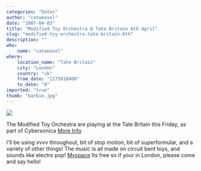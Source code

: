 ```yaml
---
categories: "Dates"
author: "catweasel"
date: "2007-04-03"
title: "Modified Toy Orchestra @ Tate Britain 6th April"
slug: "modified-toy-orchestra-tate-britain-6th"
description: ""
who: 
    name: "catweasel"
where: 
    location_name: "Tate Britain"
    city: "London"
    country: "uk"
    from_date: "1175810400"
    to_date: "0"
imported: "true"
thumb: "barbie.jpg"
---
```



![](barbie.jpg)

The Modified Toy Orchestra are playing at the Tate Britain this Friday, as part of Cybersonica
[More Info](http://www.tate.org.uk/britain/eventseducation/lateattatebritain/lateattatebritain2007april.htm)

I'll be using vvvv throughout, bit of stop motion, bit of superformular, and a variety of other things!
The music is all made on circuit bent toys, and sounds like electro pop!
[Myspace](http://www.myspace.com/toyorch)
Its free so if your in London, please come and say hello!